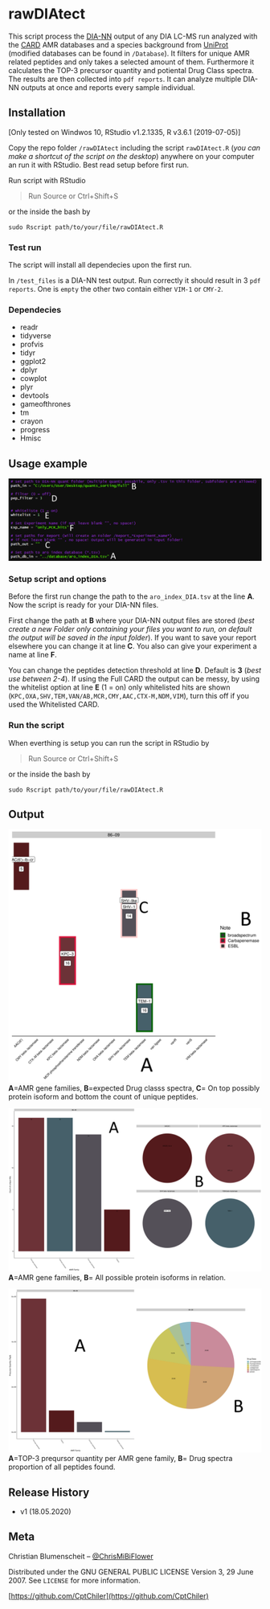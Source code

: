 
 # rawDIAtect

This script process the [DIA-NN](https://github.com/vdemichev/DiaNN) output of any DIA LC-MS run analyzed with the [CARD](https://card.mcmaster.ca/) AMR databases and a species background from [UniProt](https://www.uniprot.org/) (modified databases can be found in ``/Database``). It filters for unique AMR related peptides and only takes a selected amount of them. Furthermore it calculates the TOP-3 precursor quantity and potiental Drug Class spectra. The results are then collected into ``pdf reports``. It can analyze multiple DIA-NN outputs at once and reports every sample individual.  

## Installation

[Only tested on Windwos 10, RStudio v1.2.1335, R v3.6.1 (2019-07-05)]

Copy the repo folder ``/rawDIAtect`` including the script ``rawDIAtect.R`` (*you can make a shortcut of the script on the desktop*) anywhere on your computer an run it with RStudio. Best read setup before first run.

Run script with RStudio
> Run Source or Ctrl+Shift+S
 
 or the inside the bash by 
```
sudo Rscript path/to/your/file/rawDIAtect.R
```

### Test run
The script will install all dependecies upon the first run.

In ``/test_files`` is a DIA-NN test output. Run correctly it should result in 3 ``pdf reports``. One is ``empty`` the other two contain either ``VIM-1`` or ``CMY-2``.

### Dependecies
 - readr
 - tidyverse
 - profvis
 - tidyr
 - ggplot2
 - dplyr
 - cowplot
 - plyr
 - devtools
 - gameofthrones
 - tm
 - crayon
 - progress
 - Hmisc

## Usage example

![options.PNG](https://github.com/CptChiler/rawDIAtect/blob/master/readme_png/options.PNG)

### Setup script and options
Before the first run change the path to the ``aro_index_DIA.tsv``  at the line **A**. Now the script is ready for your DIA-NN files. 

First change the path at **B** where your DIA-NN output files are stored (*best create a new Folder only containing your files you want to run, on default the output will be saved in the input folder*). If you want to save your report elsewhere you can change it at line **C**. You also can give your experiment a name at line **F**.

You can change the peptides detection threshold at line **D**. Default is **3** (*best use between 2-4*). If using the Full CARD the output can be messy, by using the whitelist option at line **E** (1 = on) only whitelisted hits are shown (``KPC,OXA,SHV,TEM,VAN/AB,MCR,CMY,AAC,CTX-M,NDM,VIM``), turn this off if  you used the Whitelisted CARD.

### Run the script
When everthing is setup you can run the script in RStudio by 
> Run Source or Ctrl+Shift+S

or the inside the bash by 
```
sudo Rscript path/to/your/file/rawDIAtect.R
```
## Output

![Main-Page](https://github.com/CptChiler/rawDIAtect/blob/master/readme_png/86-09_main_page.png )
**A**=AMR gene families, **B**=expected Drug classs spectra, **C**= On top possibly protein isoform and bottom the count of unique peptides.

![Details-1](https://github.com/CptChiler/rawDIAtect/blob/master/readme_png/86-09_overview_page.png)
**A**=AMR gene families, **B**= All possible protein isoforms in relation.

![Details-2](https://github.com/CptChiler/rawDIAtect/blob/master/readme_png/86-09_PQ_top3.png)
**A**=TOP-3 preqursor quantity per AMR gene family, **B**= Drug spectra proportion of all peptides found.

## Release History

* v1 (18.05.2020)

## Meta

Christian Blumenscheit – [@ChrisMiBiFlower](https://twitter.com/chrismibiflower)

Distributed under the GNU GENERAL PUBLIC LICENSE Version 3, 29 June 2007. See ``LICENSE`` for more information.

[https://github.com/CptChiler](https://github.com/CptChiler)

